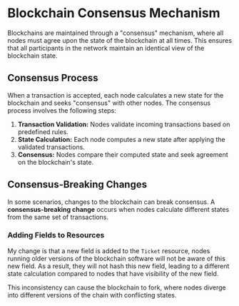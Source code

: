 # Blockchain Consensus Mechanism

Blockchains are maintained through a "consensus" mechanism, where all nodes must agree upon the state of the blockchain at all times. This ensures that all participants in the network maintain an identical view of the blockchain state.

## Consensus Process

When a transaction is accepted, each node calculates a new state for the blockchain and seeks "consensus" with other nodes. The consensus process involves the following steps:

1. **Transaction Validation:** Nodes validate incoming transactions based on predefined rules.
2. **State Calculation:** Each node computes a new state after applying the validated transactions.
3. **Consensus:** Nodes compare their computed state and seek agreement on the blockchain's state.

## Consensus-Breaking Changes

In some scenarios, changes to the blockchain can break consensus. A **consensus-breaking change** occurs when nodes calculate different states from the same set of transactions.

### Adding Fields to Resources

 My change is that a new field is added to the `Ticket` resource, nodes running older versions of the blockchain software will not be aware of this new field. As a result, they will not hash this new field, leading to a different state calculation compared to nodes that have visibility of the new field.

This inconsistency can cause the blockchain to fork, where nodes diverge into different versions of the chain with conflicting states.
